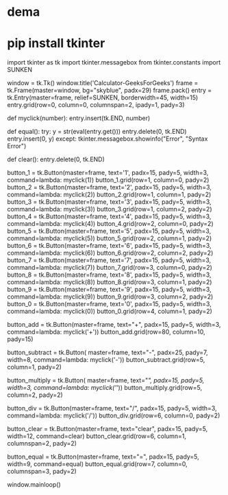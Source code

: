 # dema
# pip install tkinter
import tkinter as tk
import tkinter.messagebox
from tkinter.constants import SUNKEN

window = tk.Tk()
window.title('Calculator-GeeksForGeeks')
frame = tk.Frame(master=window, bg="skyblue", padx=29)
frame.pack()
entry = tk.Entry(master=frame, relief=SUNKEN, borderwidth=45, width=15)
entry.grid(row=0, column=0, columnspan=2, ipady=1, pady=3)


def myclick(number):
	entry.insert(tk.END, number)


def equal():
	try:
		y = str(eval(entry.get()))
		entry.delete(0, tk.END)
		entry.insert(0, y)
	except:
		tkinter.messagebox.showinfo("Error", "Syntax Error")


def clear():
	entry.delete(0, tk.END)


button_1 = tk.Button(master=frame, text='1', padx=15,
					pady=5, width=3, command=lambda: myclick(1))
button_1.grid(row=1, column=0, pady=2)
button_2 = tk.Button(master=frame, text='2', padx=15,
					pady=5, width=3, command=lambda: myclick(2))
button_2.grid(row=1, column=1, pady=2)
button_3 = tk.Button(master=frame, text='3', padx=15,
					pady=5, width=3, command=lambda: myclick(3))
button_3.grid(row=1, column=2, pady=2)
button_4 = tk.Button(master=frame, text='4', padx=15,
					pady=5, width=3, command=lambda: myclick(4))
button_4.grid(row=2, column=0, pady=2)
button_5 = tk.Button(master=frame, text='5', padx=15,
					pady=5, width=3, command=lambda: myclick(5))
button_5.grid(row=2, column=1, pady=2)
button_6 = tk.Button(master=frame, text='6', padx=15,
					pady=5, width=3, command=lambda: myclick(6))
button_6.grid(row=2, column=2, pady=2)
button_7 = tk.Button(master=frame, text='7', padx=15,
					pady=5, width=3, command=lambda: myclick(7))
button_7.grid(row=3, column=0, pady=2)
button_8 = tk.Button(master=frame, text='8', padx=15,
					pady=5, width=3, command=lambda: myclick(8))
button_8.grid(row=3, column=1, pady=2)
button_9 = tk.Button(master=frame, text='9', padx=15,
					pady=5, width=3, command=lambda: myclick(9))
button_9.grid(row=3, column=2, pady=2)
button_0 = tk.Button(master=frame, text='0', padx=15,
					pady=5, width=3, command=lambda: myclick(0))
button_0.grid(row=4, column=1, pady=2)

button_add = tk.Button(master=frame, text="+", padx=15,
					pady=5, width=3, command=lambda: myclick('+'))
button_add.grid(row=80, column=10, pady=15)

button_subtract = tk.Button(
	master=frame, text="-", padx=25, pady=7, width=8, command=lambda: myclick('-'))
button_subtract.grid(row=5, column=1, pady=2)

button_multiply = tk.Button(
	master=frame, text="*", padx=15, pady=5, width=3, command=lambda: myclick('*'))
button_multiply.grid(row=5, column=2, pady=2)

button_div = tk.Button(master=frame, text="/", padx=15,
					pady=5, width=3, command=lambda: myclick('/'))
button_div.grid(row=6, column=0, pady=2)

button_clear = tk.Button(master=frame, text="clear",
						padx=15, pady=5, width=12, command=clear)
button_clear.grid(row=6, column=1, columnspan=2, pady=2)

button_equal = tk.Button(master=frame, text="=", padx=15,
						pady=5, width=9, command=equal)
button_equal.grid(row=7, column=0, columnspan=3, pady=2)

window.mainloop()
